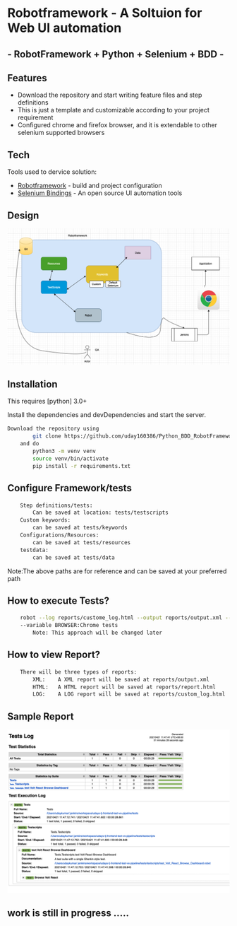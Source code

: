 # Robotframework - A Soltuion for Web UI automation
## - RobotFramework + Python + Selenium + BDD -
## Features

- Download the repository and start writing feature files and step definitions
- This is just a template and customizable according to your project requirement
- Configured chrome and firefox browser, and it is extendable to other selenium supported browsers

## Tech

Tools used to dervice solution:

- [Robotframework] - build and project configuration
- [Selenium Bindings] - An open source UI automation tools

## Design

![picture](design/Design.png)
## Installation

This requires [python] 3.0+

Install the dependencies and devDependencies and start the server.

```sh
Download the repository using
        git clone https://github.com/uday160386/Python_BDD_RobotFramework_Selneium_boiler_plate.git
    and do
        python3 -m venv venv
        source venv/bin/activate
        pip install -r requirements.txt
```

## Configure Framework/tests
```sh
    Step definitions/tests: 
        Can be saved at location: tests/testscripts
    Custom keywords: 
        can be saved at tests/keywords
    Configurations/Resources:
        can be saved at tests/resources
    testdata: 
        can be saved at tests/data
```
Note:The above paths are for reference and can be saved at your preferred path
## How to execute Tests?
```sh
    robot --log reports/custome_log.html --output reports/output.xml --report reports/report.html 
    --variable BROWSER:Chrome tests 
        Note: This approach will be changed later
```

## How to view Report?
```sh
    There will be three types of reports:
        XML:    A XML report will be saved at reports/output.xml
        HTML:   A HTML report will be saved at reports/report.html
        LOG:    A LOG report will be saved at reports/custom_log.html
```

## Sample Report
![picture](design/htmlReport.png)

## work is still in progress .....

[//]: # (These are reference links used in the body of this note and get stripped out when the markdown processor does its job. There is no need to format nicely because it shouldn't be seen. Thanks SO - http://stackoverflow.com/questions/4823468/store-comments-in-markdown-syntax)

[RobotFramework]: <https://robotframework.org/>
[Selenium Bindings]: <https://robotframework.org/SeleniumLibrary/SeleniumLibrary.html>
